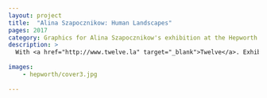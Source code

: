 ```yaml
---
layout: project
title:  "Alina Szapocznikow: Human Landscapes"
pages: 2017
category: Graphics for Alina Szapocznikow's exhibition at the Hepworth Wakefield. 
description: >
  With <a href="http://www.twelve.la" target="_blank">Twelve</a>. Exhibition design by vPPR. Exhibition photography by Lewis Ronald. Archive photograph by Marek Holzman in 1960 from Piotr Stanisławski collection.
  
images:
    - hepworth/cover3.jpg
    
---
```


